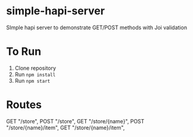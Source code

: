 # simple-hapi-server

SImple hapi server to demonstrate GET/POST methods with Joi validation

# To Run

1. Clone repository
2. Run `npm install`
3. Run `npm start`

# Routes

GET "/store",
POST "/store",
GET "/store/{name}",
POST "/store/{name}/item",
GET "/store/{name}/item",
